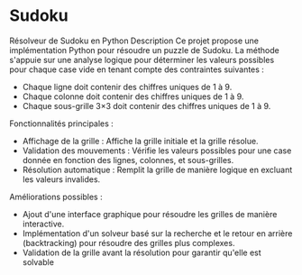 # Sudoku

Résolveur de Sudoku en Python
Description
Ce projet propose une implémentation Python pour résoudre un puzzle de Sudoku. La méthode s'appuie sur une analyse logique pour déterminer les valeurs possibles pour chaque case vide en tenant compte des contraintes suivantes :
-  Chaque ligne doit contenir des chiffres uniques de 1 à 9.
-  Chaque colonne doit contenir des chiffres uniques de 1 à 9.
-  Chaque sous-grille 3×3 doit contenir des chiffres uniques de 1 à 9.

Fonctionnalités principales :
-  Affichage de la grille : Affiche la grille initiale et la grille résolue.
-  Validation des mouvements : Vérifie les valeurs possibles pour une case donnée en fonction des lignes, colonnes, et sous-grilles.
-  Résolution automatique : Remplit la grille de manière logique en excluant les valeurs invalides.

Améliorations possibles :
-  Ajout d'une interface graphique pour résoudre les grilles de manière interactive.
-  Implémentation d'un solveur basé sur la recherche et le retour en arrière (backtracking) pour résoudre des grilles plus complexes.
-  Validation de la grille avant la résolution pour garantir qu'elle est solvable
